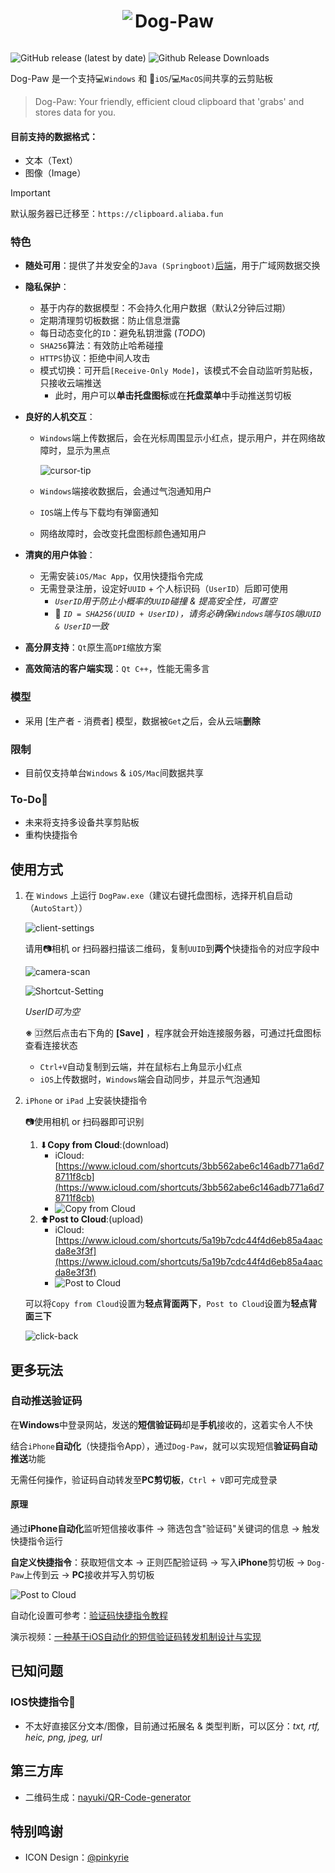 <div align="center">
  <img src="img/dog-paw.ico" style="display: inline-block; vertical-align: middle;">
  <h1 style="display: inline-block; vertical-align: middle;">Dog-Paw</h1>
</div>



![GitHub release (latest by date)](https://img.shields.io/github/v/release/MrBeanCpp/clipboard-cloud-client)
![Github Release Downloads](https://img.shields.io/github/downloads/MrBeanCpp/Clipboard-Cloud-Client/total)

Dog-Paw 是一个支持💻`Windows` 和 📱`iOS`/💻︎`MacOS`间共享的云剪贴板

> Dog-Paw: Your friendly, efficient cloud clipboard that 'grabs' and stores data for you.

#### 目前支持的数据格式：

- 文本（Text）
- 图像（Image）

> [!IMPORTANT]
> 默认服务器已迁移至：`https://clipboard.aliaba.fun`

### 特色

- **随处可用**：提供了并发安全的`Java (Springboot)`[后端](https://github.com/MrBeanCpp/Clipboard-Cloud-BE)，用于广域网数据交换

- **隐私保护**：

  - 基于内存的数据模型：不会持久化用户数据（默认2分钟后过期）
  - 定期清理剪切板数据：防止信息泄露
  - 每日动态变化的`ID`：避免私钥泄露 (*TODO*)
  - `SHA256`算法：有效防止哈希碰撞
  - `HTTPS`协议：拒绝中间人攻击
  - 模式切换：可开启`[Receive-Only Mode]`，该模式不会自动监听剪贴板，只接收云端推送
    - 此时，用户可以**单击托盘图标**或在**托盘菜单**中手动推送剪切板

- **良好的人机交互**：

  - `Windows`端上传数据后，会在光标周围显示小红点，提示用户，并在网络故障时，显示为黑点

    ![cursor-tip](img/cursor-tip.png)

  - `Windows`端接收数据后，会通过气泡通知用户
  - `IOS`端上传与下载均有弹窗通知
  - 网络故障时，会改变托盘图标颜色通知用户

- **清爽的用户体验**：

  - 无需安装`iOS/Mac App`，仅用快捷指令完成
  - 无需登录注册，设定好`UUID` + 个人标识码（`UserID`）后即可使用
    - *`UserID`用于防止小概率的`UUID`碰撞 & 提高安全性，可置空*
    - 🔑 *`ID = SHA256(UUID + UserID)`，请务必确保`Windows`端与`IOS`端`UUID & UserID`一致*

- **高分屏支持**：`Qt`原生高`DPI`缩放方案

- **高效简洁的客户端实现**：`Qt C++`，性能无需多言

### 模型

- 采用 [生产者 - 消费者] 模型，数据被`Get`之后，会从云端**删除**

### 限制

- 目前仅支持单台`Windows` & `iOS/Mac`间数据共享

### To-Do📜

- 未来将支持多设备共享剪贴板
- 重构快捷指令

## 使用方式

1. 在 `Windows` 上运行 `DogPaw.exe`（建议右键托盘图标，选择开机自启动（`AutoStart`））

   ![client-settings](img/client-settings.png)

   请用📷相机 or 扫码器扫描该二维码，复制`UUID`到**两个**快捷指令的对应字段中

   ![camera-scan](img/camera-scan.png)

   ![Shortcut-Setting](img/shortcut-setting.png)

   *UserID可为空*

   **※** 🈁然后点击右下角的 **[Save]** ，程序就会开始连接服务器，可通过托盘图标查看连接状态

   - `Ctrl+V`自动复制到云端，并在鼠标右上角显示小红点
   - `iOS`上传数据时，`Windows`端会自动同步，并显示气泡通知

2. `iPhone` or `iPad` 上安装快捷指令

   📷使用相机 or 扫码器即可识别 

   1. ⬇**Copy from Cloud**:(download)
      - iCloud: [https://www.icloud.com/shortcuts/3bb562abe6c146adb771a6d78711f8cb](https://www.icloud.com/shortcuts/3bb562abe6c146adb771a6d78711f8cb)
      - ![Copy from Cloud](img/copy-from-cloud-qr.png)
   2. ⬆**Post to Cloud**:(upload)
      - iCloud: [https://www.icloud.com/shortcuts/5a19b7cdc44f4d6eb85a4aacda8e3f3f](https://www.icloud.com/shortcuts/5a19b7cdc44f4d6eb85a4aacda8e3f3f)
      - ![Post to Cloud](img/post-to-cloud-qr.png)

   可以将`Copy from Cloud`设置为**轻点背面两下**，`Post to Cloud`设置为**轻点背面三下**

   ![click-back](img/click-back.png)

## 更多玩法

### 自动推送验证码

在**Windows**中登录网站，发送的**短信验证码**却是**手机**接收的，这着实令人不快

结合`iPhone`**自动化**（快捷指令App），通过`Dog-Paw`，就可以实现短信**验证码自动推送**功能

无需任何操作，验证码自动转发至**PC剪切板**，`Ctrl + V`即可完成登录

#### 原理

通过**iPhone自动化**监听短信接收事件 -> 筛选包含"验证码"关键词的信息 -> 触发快捷指令运行

**自定义快捷指令**：获取短信文本 -> 正则匹配验证码 -> 写入**iPhone**剪切板 -> `Dog-Paw`上传到云 -> **PC**接收并写入剪切板

![Post to Cloud](img/auto-send-sms-code.png)

自动化设置可参考：[验证码快捷指令教程](https://www.vgover.com/news/124843)

演示视频：[一种基于iOS自动化的短信验证码转发机制设计与实现](https://www.bilibili.com/video/BV1xv4GzwEyd/)

## 已知问题

### IOS快捷指令🫨

- 不太好直接区分文本/图像，目前通过拓展名 & 类型判断，可以区分：*txt, rtf, heic, png, jpeg, url*



## 第三方库

- 二维码生成：[nayuki/QR-Code-generator](https://github.com/nayuki/QR-Code-generator)



## 特别鸣谢

- ICON Design：[@pinkyrie](https://github.com/pinkyrie)
